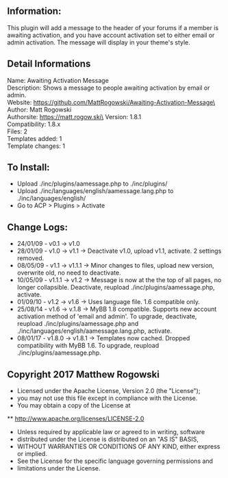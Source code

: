 ## Information:
This plugin will add a message to the header of your forums if a member is awaiting activation, and you have account activation set to either email or admin activation. The message will display in your theme's style.

## Detail Informations 
Name: Awaiting Activation Message\
Description: Shows a message to people awaiting activation by email or admin.\
Website: https://github.com/MattRogowski/Awaiting-Activation-Message\
Author: Matt Rogowski\
Authorsite: https://matt.rogow.ski\
Version: 1.8.1\
Compatibility: 1.8.x\
Files: 2\
Templates added: 1\
Template changes: 1

## To Install:
- Upload ./inc/plugins/aamessage.php to ./inc/plugins/
- Upload ./inc/languages/english/aamessage.lang.php to ./inc/languages/english/
- Go to ACP > Plugins > Activate

## Change Logs:
- 24/01/09 - v0.1 -> v1.0
- 28/01/09 - v1.0 -> v1.1 -> Deactivate v1.0, upload v1.1, activate. 2 settings removed.
- 08/05/09 - v1.1 -> v1.1.1 -> Minor changes to files, upload new version, overwrite old, no need to deactivate.
- 10/05/09 - v1.1.1 -> v1.2 -> Message is now at the the top of all pages, no longer collapsible. Deactivate, reupload ./inc/plugins/aamessage.php, activate.
- 01/09/10 - v1.2 -> v1.6 -> Uses language file. 1.6 compatible only.
- 25/08/14 - v1.6 -> v.1.8 -> MyBB 1.8 compatible. Supports new account activation method of 'email and admin'. To upgrade, deactivate, reupload ./inc/plugins/aamessage.php and ./inc/languages/english/aamessage.lang.php, activate.
- 08/01/17 - v1.8.0 -> v1.8.1 -> Templates now cached. Dropped compatibility with MyBB 1.6. To upgrade, reupload ./inc/plugins/aamessage.php.

## Copyright 2017 Matthew Rogowski

 * Licensed under the Apache License, Version 2.0 (the "License");
 * you may not use this file except in compliance with the License.
 * You may obtain a copy of the License at

 ** http://www.apache.org/licenses/LICENSE-2.0

 * Unless required by applicable law or agreed to in writing, software
 * distributed under the License is distributed on an "AS IS" BASIS,
 * WITHOUT WARRANTIES OR CONDITIONS OF ANY KIND, either express or implied.
 * See the License for the specific language governing permissions and
 * limitations under the License.
